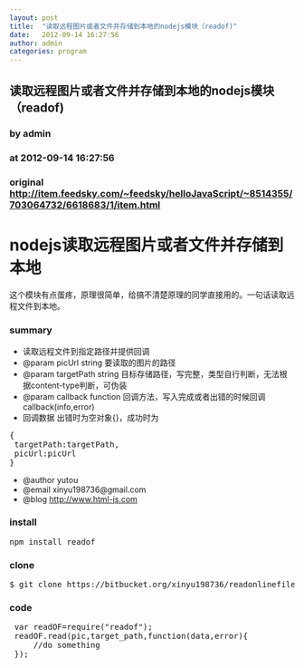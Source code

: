 ```yaml
---
layout: post
title:  "读取远程图片或者文件并存储到本地的nodejs模块（readof)"
date:   2012-09-14 16:27:56
author: admin
categories: program
---
```


## 读取远程图片或者文件并存储到本地的nodejs模块（readof)
### by admin
### at 2012-09-14 16:27:56
### original <http://item.feedsky.com/~feedsky/helloJavaScript/~8514355/703064732/6618683/1/item.html>

<p></p>
<div>
<h1><a name="nodejs读取远程图片或者文件并存储到本地">nodejs读取远程图片或者文件并存储到本地</a></h1>
<div>
<p>这个模块有点蛋疼，原理很简单，给搞不清楚原理的同学直接用的。一句话读取远程文件到本地。
</p>
</div>
<h3><a name="summary">summary</a></h3>
<div>
<ul>
<li>
<div> 读取远程文件到指定路径并提供回调</div>
</li>
<li>
<div> @param picUrl string 要读取的图片的路径</div>
</li>
<li>
<div> @param targetPath string 目标存储路径，写完整，类型自行判断，无法根据content-type判断，可伪装</div>
</li>
<li>
<div> @param callback function 回调方法，写入完成或者出错的时候回调 callback(info,error)</div>
</li>
<li>
<div> 回调数据 出错时为空对象{}，成功时为</div>
</li>
</ul>
<pre>{
 targetPath:targetPath,
 picUrl:picUrl
}</pre>
<ul>
<li>
<div> @author yutou</div>
</li>
<li>
<div> @email xinyu198736@gmail.com</div>
</li>
<li>
<div> @blog <a href="http://www.html-js.com" title="http://www.html-js.com" rel="nofollow">http://www.html-js.com</a></div>
</li>
</ul>
</div>
<h3><a name="install">install</a></h3>
<div>
<pre>
npm install readof
</pre>
</div>
<h3><a name="clone">clone</a></h3>
<div>
<pre>
$ git clone https://bitbucket.org/xinyu198736/readonlinefile.git/wiki
</pre>
</div>
<h3><a name="code">code</a></h3>
<div>
<pre> <span>var</span> readOF=require<span>(</span><span>&quot;readof&quot;</span><span>)</span>;
 readOF.<span>read</span><span>(</span>pic,target_path,<span>function</span><span>(</span>data,error<span>)</span><span>{</span>
     <span>//do something</span>
 <span>}</span><span>)</span>;</pre>
</div>
</div>
<p></p><img src="http://www1.feedsky.com/t1/703064732/helloJavaScript/feedsky/s.gif?r=http://item.feedsky.com/~feedsky/helloJavaScript/~8514355/703064732/6618683/1/item.html" border="0" height="0" width="0">